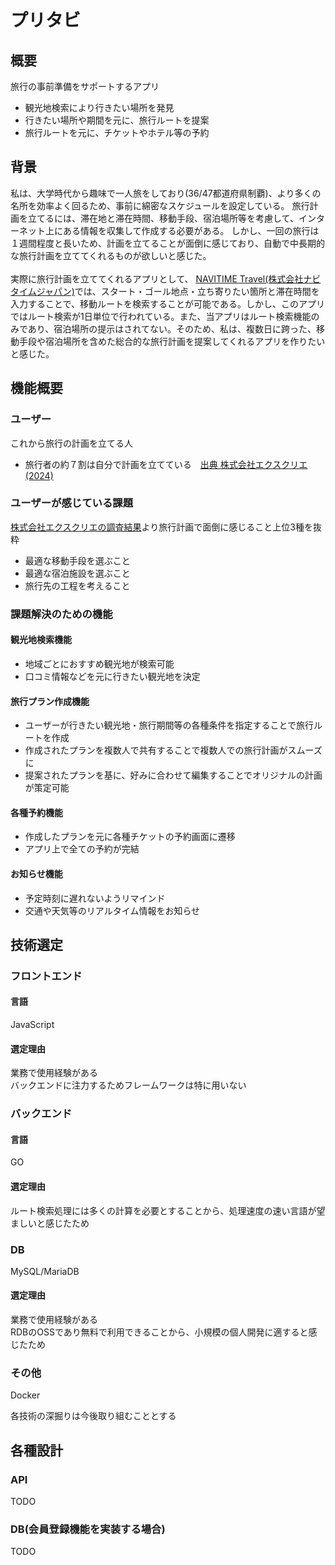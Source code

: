 # プリタビ

## 概要
旅行の事前準備をサポートするアプリ
* 観光地検索により行きたい場所を発見
* 行きたい場所や期間を元に、旅行ルートを提案
* 旅行ルートを元に、チケットやホテル等の予約

## 背景
私は、大学時代から趣味で一人旅をしており(36/47都道府県制覇)、より多くの名所を効率よく回るため、事前に綿密なスケジュールを設定している。
旅行計画を立てるには、滞在地と滞在時間、移動手段、宿泊場所等を考慮して、インターネット上にある情報を収集して作成する必要がある。
しかし、一回の旅行は１週間程度と長いため、計画を立てることが面倒に感じており、自動で中長期的な旅行計画を立ててくれるものが欲しいと感じた。<br><br>
実際に旅行計画を立ててくれるアプリとして、
[NAVITIME Travel(株式会社ナビタイムジャパン)](https://travel.navitime.com/ja/plan/)では、スタート・ゴール地点・立ち寄りたい箇所と滞在時間を入力することで、移動ルートを検索することが可能である。しかし、このアプリではルート検索が1日単位で行われている。また、当アプリはルート検索機能のみであり、宿泊場所の提示はされてない。そのため、私は、複数日に跨った、移動手段や宿泊場所を含めた総合的な旅行計画を提案してくれるアプリを作りたいと感じた。

## 機能概要
### ユーザー
これから旅行の計画を立てる人
* 旅行者の約７割は自分で計画を立てている　[出典 株式会社エクスクリエ(2024)](https://newscast.jp/news/9726939)
### ユーザーが感じている課題
[株式会社エクスクリエの調査結果](https://newscast.jp/news/9726939)より旅行計画で面倒に感じること上位3種を抜粋
* 最適な移動手段を選ぶこと
* 最適な宿泊施設を選ぶこと
* 旅行先の工程を考えること
### 課題解決のための機能
#### 観光地検索機能
* 地域ごとにおすすめ観光地が検索可能
* 口コミ情報などを元に行きたい観光地を決定
#### 旅行プラン作成機能
* ユーザーが行きたい観光地・旅行期間等の各種条件を指定することで旅行ルートを作成
* 作成されたプランを複数人で共有することで複数人での旅行計画がスムーズに
* 提案されたプランを基に、好みに合わせて編集することでオリジナルの計画が策定可能
#### 各種予約機能
* 作成したプランを元に各種チケットの予約画面に遷移
* アプリ上で全ての予約が完結
#### お知らせ機能
* 予定時刻に遅れないようリマインド
* 交通や天気等のリアルタイム情報をお知らせ

## 技術選定

### フロントエンド
#### 言語
JavaScript
#### 選定理由
業務で使用経験がある<br>
バックエンドに注力するためフレームワークは特に用いない
### バックエンド
#### 言語
GO
#### 選定理由
ルート検索処理には多くの計算を必要とすることから、処理速度の速い言語が望ましいと感じたため
### DB
MySQL/MariaDB
#### 選定理由
業務で使用経験がある<br>
RDBのOSSであり無料で利用できることから、小規模の個人開発に適すると感じたため
### その他
Docker

各技術の深掘りは今後取り組むこととする

## 各種設計
### API

TODO

### DB(会員登録機能を実装する場合)

TODO
